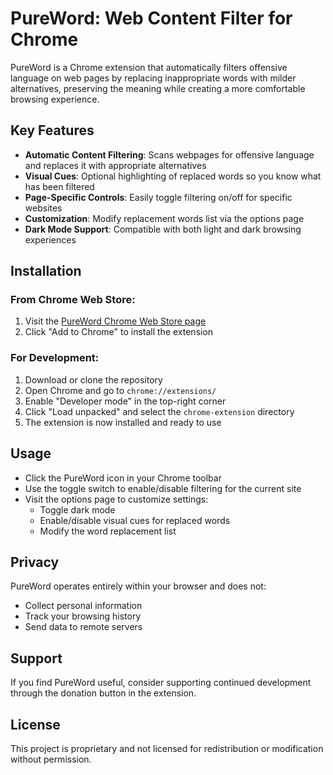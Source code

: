 # PureWord: Web Content Filter for Chrome

PureWord is a Chrome extension that automatically filters offensive language on web pages by replacing inappropriate words with milder alternatives, preserving the meaning while creating a more comfortable browsing experience.

## Key Features

- **Automatic Content Filtering**: Scans webpages for offensive language and replaces it with appropriate alternatives
- **Visual Cues**: Optional highlighting of replaced words so you know what has been filtered
- **Page-Specific Controls**: Easily toggle filtering on/off for specific websites
- **Customization**: Modify replacement words list via the options page
- **Dark Mode Support**: Compatible with both light and dark browsing experiences

## Installation

### From Chrome Web Store:
1. Visit the [PureWord Chrome Web Store page](#)
2. Click "Add to Chrome" to install the extension

### For Development:
1. Download or clone the repository
2. Open Chrome and go to `chrome://extensions/`
3. Enable "Developer mode" in the top-right corner
4. Click "Load unpacked" and select the `chrome-extension` directory
5. The extension is now installed and ready to use

## Usage

- Click the PureWord icon in your Chrome toolbar
- Use the toggle switch to enable/disable filtering for the current site
- Visit the options page to customize settings:
  - Toggle dark mode
  - Enable/disable visual cues for replaced words
  - Modify the word replacement list

## Privacy

PureWord operates entirely within your browser and does not:
- Collect personal information
- Track your browsing history
- Send data to remote servers

## Support

If you find PureWord useful, consider supporting continued development through the donation button in the extension.

## License

This project is proprietary and not licensed for redistribution or modification without permission.
